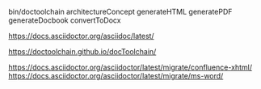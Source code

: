 bin/doctoolchain architectureConcept generateHTML generatePDF generateDocbook convertToDocx

https://docs.asciidoctor.org/asciidoc/latest/

https://doctoolchain.github.io/docToolchain/


https://docs.asciidoctor.org/asciidoctor/latest/migrate/confluence-xhtml/
https://docs.asciidoctor.org/asciidoctor/latest/migrate/ms-word/
